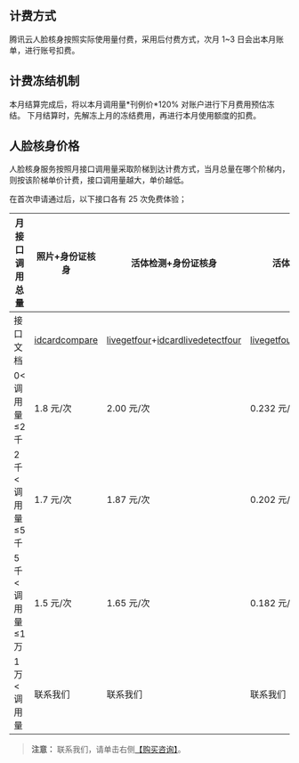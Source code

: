 ## 计费方式
腾讯云人脸核身按照实际使用量付费，采用后付费方式，次月 1~3 日会出本月账单，进行账号扣费。

## 计费冻结机制

本月结算完成后，将以本月调用量\*刊例价\*120% 对账户进行下月费用预估冻结。
下月结算时，先解冻上月的冻结费用，再进行本月使用额度的扣费。

## 人脸核身价格

人脸核身服务按照月接口调用量采取阶梯到达计费方式，当月总量在哪个阶梯内，则按该阶梯单价计费，接口调用量越大，单价越低。

在首次申请通过后，以下接口各有 25 次免费体验；

| 月接口调用总量     | 照片+身份证核身                                 | 活体检测+身份证核身                               | 活体检测 + 照片                                |
| ----------- | ---------------------------------------- | ---------------------------------------- | ---------------------------------------- |
| 接口文档        | [idcardcompare](https://cloud.tencent.com/document/product/460/8171) | [livegetfour](https://cloud.tencent.com/document/product/460/8170)+[idcardlivedetectfour](https://cloud.tencent.com/document/product/460/8169) | [livegetfour](https://cloud.tencent.com/document/product/460/8170)+[livedetectfour](https://cloud.tencent.com/document/product/460/8168) |
| 0<调用量≤2 千   | 1.8 元/次                                  | 2.00 元/次                                 | 0.232 元/次                                |
| 2 千<调用量≤5 千 | 1.7 元/次                                  | 1.87 元/次                                 | 0.202 元/次                                |
| 5 千<调用量≤1 万 | 1.5 元/次                                  | 1.65 元/次                                 | 0.182 元/次                                |
| 1 万<调用量     | 联系我们                                     | 联系我们                                     | 联系我们                                     |

>**注意：** 
>联系我们，请单击右侧[【购买咨询】](https://cloud.tencent.com/about/connect)。

